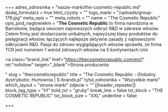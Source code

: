 +++
adres_odnosnika = "nasze-marki/the-cosmetic-republic.md"
dodaj_formularz = true
html_czysty = ""
logo_marki = "/uploads/group-179.jpg"
meta_opis = ""
meta_robots = ""
name = "The Cosmetic Republic"
opis_pod_naglowiekm = "**The Cosmetic Republic** to firma narodzona w Barcelonie, będąca owocem najnowszych odkryć R&D w zakresie włosów. Celem firmy jest dostarczanie unikalnych, najwyższej klasy produktów do pielęgnacji włosów, łączących najlepsze aktywne zasady z najnowszymi odkryciami R&D. Pasja do zdrowo wyglądających włosów sprawiła, że firma TCR jest numerem 1 wśród zdrowych włosów na 5 kontynentach.\n\n    <p><a class=\"brand_link\" href=\"https://thecosmeticrepublic.com/en/\" rel:\"nofollow\" target=\"_blank\">Strona producenta</a></p>"
slug = "thecosmeticrepublic"
title = "The Cosmetic Republic - Globalny dystrybutor, Hurtownia | S-brands.pl"
tytul_odnosnika = "Wszystkie marki"
which_layout = "strona-marki"
zdjecie = ""
[[header_repeater]]
block_tag_type = "h1"
bold_txt = "gruby"
break_line = false
txt_block = "THE COSMETIC REPUBLIC"
txt_block_size = "XXL"
underline = false

+++
